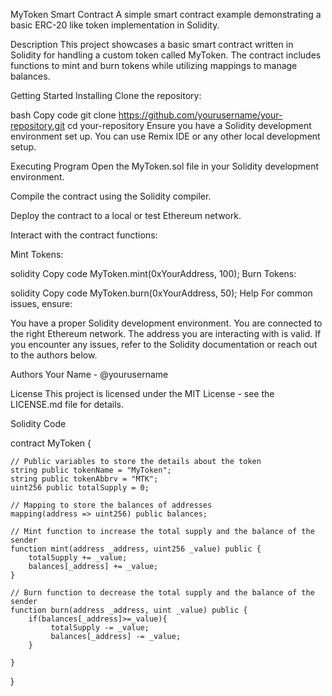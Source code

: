 MyToken Smart Contract
A simple smart contract example demonstrating a basic ERC-20 like token implementation in Solidity.

Description
This project showcases a basic smart contract written in Solidity for handling a custom token called MyToken. The contract includes functions to mint and burn tokens while utilizing mappings to manage balances.

Getting Started
Installing
Clone the repository:

bash
Copy code
git clone https://github.com/yourusername/your-repository.git
cd your-repository
Ensure you have a Solidity development environment set up. You can use Remix IDE or any other local development setup.

Executing Program
Open the MyToken.sol file in your Solidity development environment.

Compile the contract using the Solidity compiler.

Deploy the contract to a local or test Ethereum network.

Interact with the contract functions:

Mint Tokens:

solidity
Copy code
MyToken.mint(0xYourAddress, 100);
Burn Tokens:

solidity
Copy code
MyToken.burn(0xYourAddress, 50);
Help
For common issues, ensure:

You have a proper Solidity development environment.
You are connected to the right Ethereum network.
The address you are interacting with is valid.
If you encounter any issues, refer to the Solidity documentation or reach out to the authors below.

Authors
Your Name - @yourusername

License
This project is licensed under the MIT License - see the LICENSE.md file for details.

Solidity Code

contract MyToken {

    // Public variables to store the details about the token
    string public tokenName = "MyToken";
    string public tokenAbbrv = "MTK";
    uint256 public totalSupply = 0;

    // Mapping to store the balances of addresses
    mapping(address => uint256) public balances;

    // Mint function to increase the total supply and the balance of the sender
    function mint(address _address, uint256 _value) public {
        totalSupply += _value;
        balances[_address] += _value;
    }

    // Burn function to decrease the total supply and the balance of the sender
    function burn(address _address, uint _value) public {
        if(balances[_address]>=_value){
             totalSupply -= _value;
             balances[_address] -= _value;
        }
       
    }
}
